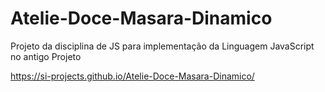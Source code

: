 # Atelie-Doce-Masara-Dinamico
Projeto da disciplina de JS para implementação da Linguagem JavaScript no antigo Projeto

https://si-projects.github.io/Atelie-Doce-Masara-Dinamico/
